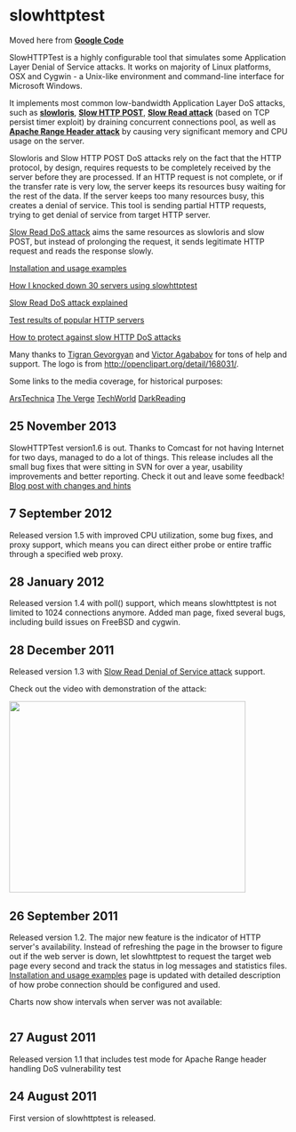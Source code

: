 # slowhttptest #

Moved here from **[Google Code](https://code.google.com/p/slowhttptest/)**


SlowHTTPTest is a highly configurable tool that simulates some Application Layer Denial of Service attacks. It works on majority of Linux platforms, OSX and Cygwin - a Unix-like environment and command-line interface for Microsoft Windows.

It implements most common low-bandwidth Application Layer DoS attacks, such as **[slowloris](http://ha.ckers.org/slowloris/)**, **[Slow HTTP POST](http://www.darkreading.com/vulnerability-management/167901026/security/attacks-breaches/228000532/index.html)**, **[Slow Read attack](https://community.qualys.com/blogs/securitylabs/2012/01/05/slow-read)** (based on TCP persist timer exploit) by draining concurrent connections pool, as well as **[Apache Range Header attack](ApacheRangeTest.md)** by causing very significant memory and CPU usage on the server.


Slowloris and Slow HTTP POST DoS attacks rely on the fact that the HTTP protocol, by design, requires requests to be completely received by the server before they are processed. If an HTTP request is not complete, or if the transfer rate is very low, the server keeps its resources busy waiting for the rest of the data. If the server keeps too many resources busy, this creates a denial of service. This tool is sending partial HTTP requests, trying to get denial of service from target HTTP server.


[Slow Read DoS attack](SlowReadTest.md) aims the same resources as slowloris and slow POST, but instead of prolonging the request, it sends legitimate HTTP request and reads the response slowly.

[Installation and usage examples](InstallationAndUsage.md)

[How I knocked down 30 servers using slowhttptest](http://blog.shekyan.com/2012/01/how-i-knocked-down-30-servers-from-one-laptop.html)

[Slow Read DoS attack explained](http://blog.shekyan.com/2012/01/are-you-ready-for-slow-reading.html)

[Test results of popular HTTP servers](http://blog.shekyan.com/2011/09/testing-web-servers-for-slow-http-attacks.html)

[How to protect against slow HTTP DoS attacks](http://blog.shekyan.com/2011/11/how-to-protect-against-slow-http-attacks.html)




Many thanks to [Tigran Gevorgyan](http://code.google.com/u/tigran_gevorgyan@hotmail.com)  and [Victor Agababov](http://code.google.com/u/107950426759701528367/) for tons of help and support.
The logo is from http://openclipart.org/detail/168031/.

Some links to the media coverage, for historical purposes:

[ArsTechnica](http://arstechnica.com/business/2012/01/new-slow-motion-dos-attack-just-a-few-pcs-little-fear-of-detection/)
[The Verge](http://www.theverge.com/2012/1/7/2688675/new-denial-of-service-vulnerability-detailed-doesnt-require-many-pcs)
[TechWorld](http://news.techworld.com/security/3328184/invisible-dos-attack-devised-by-white-hat-hacker/)
[DarkReading](http://www.darkreading.com/advanced-threats/167901091/security/attacks-breaches/232301367/new-denial-of-service-attack-cripples-web-servers-by-reading-slowly.html)

## 25 November 2013 ##

SlowHTTPTest version1.6 is out. Thanks to Comcast for not having Internet for two days, managed to do a lot of things. This release includes all the small bug fixes that were sitting in SVN for over a year, usability improvements and better reporting. Check it out and leave some feedback!
[Blog post with changes and hints](http://blog.shekyan.com/2013/11/slowhttptest-v16-is-out.html)

## 7 September 2012 ##

Released version 1.5 with improved CPU utilization, some bug fixes, and proxy support, which means you can direct either probe or entire traffic through a specified web proxy.

## 28 January 2012 ##

Released version 1.4 with poll() support, which means slowhttptest is not limited to 1024 connections anymore. Added man page, fixed several bugs, including build issues on FreeBSD and cygwin.

## 28 December 2011 ##

Released version 1.3 with [Slow Read Denial of Service attack](SlowReadTest.md) support.

Check out the video with demonstration of the attack:

<a href='http://www.youtube.com/watch?feature=player_embedded&v=Jq1nDEuvGjg' target='_blank'><img src='http://img.youtube.com/vi/Jq1nDEuvGjg/0.jpg' width='425' height=344 /></a>


## 26 September 2011 ##

Released version 1.2. The major new feature is the indicator of HTTP server's availability. Instead of refreshing the page in the browser to figure out if the web server is down, let slowhttptest to request the target web page every second and track the status in log messages and statistics files. [Installation and usage examples](InstallationAndUsage.md) page is updated with detailed description of how probe connection should be configured and used.

Charts now show intervals when server was not available:

![![](https://lh5.googleusercontent.com/-vU4CrGXWOKQ/ToEhHQXKP0I/AAAAAAAAA6g/7GV2rnidAVI/s400/nginx_new.png)](https://lh5.googleusercontent.com/-vU4CrGXWOKQ/ToEhHQXKP0I/AAAAAAAAA6g/7GV2rnidAVI/s800/nginx_new.png)

## 27 August 2011 ##

Released version 1.1 that includes test mode for Apache Range header handling DoS vulnerability test

## 24 August 2011 ##

First version of slowhttptest is released.
